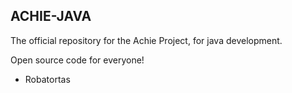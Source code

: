 ## ACHIE-JAVA
The official repository for the Achie Project, for java development.

Open source code for everyone!

- Robatortas